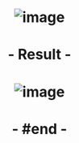 # <p align="center"> ![image](https://github.com/ChrstphrChevalier/42Pool/assets/146819291/287e233d-1237-4049-8f31-c8db9e1661bf) </p>

# <p align="center"> - Result - </p>

# <p align="center"> ![image](https://github.com/ChrstphrChevalier/42Pool/assets/146819291/decef5e4-1372-409e-a817-0392197836e3) </p>

# <p align="center"> - #end - </p>
